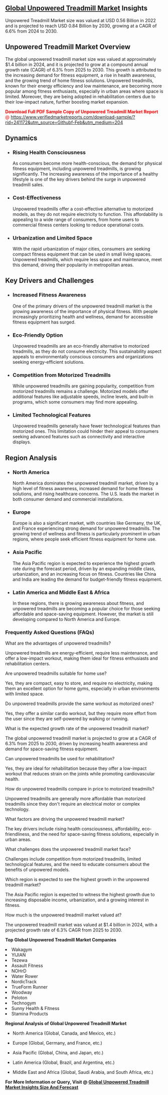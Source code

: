 <h2><a href="https://www.verifiedmarketreports.com/download-sample/?rid=241172&amp;utm_source=Githubf&amp;utm_medium=204" target="_blank">Global Unpowered Treadmill Market</a> Insights</h2><p>Unpowered Treadmill Market size was valued at USD 0.56 Billion in 2022 and is projected to reach USD 0.84 Billion by 2030, growing at a CAGR of 6.6% from 2024 to 2030.</p><p> <h2>Unpowered Treadmill Market Overview</h2> <p>The global unpowered treadmill market size was valued at approximately $1.4 billion in 2024, and it is projected to grow at a compound annual growth rate (CAGR) of 6.3% from 2025 to 2030. This growth is attributed to the increasing demand for fitness equipment, a rise in health awareness, and the growing trend of home fitness solutions. Unpowered treadmills, known for their energy efficiency and low maintenance, are becoming more popular among fitness enthusiasts, especially in urban areas where space is limited. Moreover, they are being adopted in rehabilitation centers due to their low-impact nature, further boosting market expansion.</p> <p><p><span class=""><span style="color: #ff0000;"><strong>Download Full PDF Sample Copy of Unpowered Treadmill Market Report</strong> @ </span><a href="https://www.verifiedmarketreports.com/download-sample/?rid=241172&amp;utm_source=Githubf-Feb&amp;utm_medium=204" target="_blank">https://www.verifiedmarketreports.com/download-sample/?rid=241172&amp;utm_source=Githubf-Feb&amp;utm_medium=204</a></span></p></p> <h2>Dynamics</h2> <ul> <li><h3>Rising Health Consciousness</h3> As consumers become more health-conscious, the demand for physical fitness equipment, including unpowered treadmills, is growing significantly. The increasing awareness of the importance of a healthy lifestyle is one of the key drivers behind the surge in unpowered treadmill sales.</li> <li><h3>Cost-Effectiveness</h3> Unpowered treadmills offer a cost-effective alternative to motorized models, as they do not require electricity to function. This affordability is appealing to a wide range of consumers, from home users to commercial fitness centers looking to reduce operational costs.</li> <li><h3>Urbanization and Limited Space</h3> With the rapid urbanization of major cities, consumers are seeking compact fitness equipment that can be used in small living spaces. Unpowered treadmills, which require less space and maintenance, meet this demand, driving their popularity in metropolitan areas.</li> </ul> <h2>Key Drivers and Challenges</h2> <ul> <li><h3>Increased Fitness Awareness</h3> One of the primary drivers of the unpowered treadmill market is the growing awareness of the importance of physical fitness. With people increasingly prioritizing health and wellness, demand for accessible fitness equipment has surged.</li> <li><h3>Eco-Friendly Option</h3> Unpowered treadmills are an eco-friendly alternative to motorized treadmills, as they do not consume electricity. This sustainability aspect appeals to environmentally conscious consumers and organizations seeking energy-efficient solutions.</li> <li><h3>Competition from Motorized Treadmills</h3> While unpowered treadmills are gaining popularity, competition from motorized treadmills remains a challenge. Motorized models offer additional features like adjustable speeds, incline levels, and built-in programs, which some consumers may find more appealing.</li> <li><h3>Limited Technological Features</h3> Unpowered treadmills generally have fewer technological features than motorized ones. This limitation could hinder their appeal to consumers seeking advanced features such as connectivity and interactive displays.</li> </ul> <h2>Region Analysis</h2> <ul> <li><h3>North America</h3> North America dominates the unpowered treadmill market, driven by a high level of fitness awareness, increased demand for home fitness solutions, and rising healthcare concerns. The U.S. leads the market in both consumer demand and commercial installations.</li> <li><h3>Europe</h3> Europe is also a significant market, with countries like Germany, the UK, and France experiencing strong demand for unpowered treadmills. The growing trend of wellness and fitness is particularly prominent in urban regions, where people seek efficient fitness equipment for home use.</li> <li><h3>Asia Pacific</h3> The Asia Pacific region is expected to experience the highest growth rate during the forecast period, driven by an expanding middle class, urbanization, and an increasing focus on fitness. Countries like China and India are leading the demand for budget-friendly fitness equipment.</li> <li><h3>Latin America and Middle East & Africa</h3> In these regions, there is growing awareness about fitness, and unpowered treadmills are becoming a popular choice for those seeking affordable and space-saving equipment. However, the market is still developing compared to North America and Europe.</li> </ul> <h3>Frequently Asked Questions (FAQs)</h3> <p>What are the advantages of unpowered treadmills?</p> <p>Unpowered treadmills are energy-efficient, require less maintenance, and offer a low-impact workout, making them ideal for fitness enthusiasts and rehabilitation centers.</p> <p>Are unpowered treadmills suitable for home use?</p> <p>Yes, they are compact, easy to store, and require no electricity, making them an excellent option for home gyms, especially in urban environments with limited space.</p> <p>Do unpowered treadmills provide the same workout as motorized ones?</p> <p>Yes, they offer a similar cardio workout, but they require more effort from the user since they are self-powered by walking or running.</p> <p>What is the expected growth rate of the unpowered treadmill market?</p> <p>The global unpowered treadmill market is projected to grow at a CAGR of 6.3% from 2025 to 2030, driven by increasing health awareness and demand for space-saving fitness equipment.</p> <p>Can unpowered treadmills be used for rehabilitation?</p> <p>Yes, they are ideal for rehabilitation because they offer a low-impact workout that reduces strain on the joints while promoting cardiovascular health.</p> <p>How do unpowered treadmills compare in price to motorized treadmills?</p> <p>Unpowered treadmills are generally more affordable than motorized treadmills since they don't require an electrical motor or complex technology.</p> <p>What factors are driving the unpowered treadmill market?</p> <p>The key drivers include rising health consciousness, affordability, eco-friendliness, and the need for space-saving fitness solutions, especially in urban areas.</p> <p>What challenges does the unpowered treadmill market face?</p> <p>Challenges include competition from motorized treadmills, limited technological features, and the need to educate consumers about the benefits of unpowered models.</p> <p>Which region is expected to see the highest growth in the unpowered treadmill market?</p> <p>The Asia Pacific region is expected to witness the highest growth due to increasing disposable income, urbanization, and a growing interest in fitness.</p> <p>How much is the unpowered treadmill market valued at?</p> <p>The unpowered treadmill market was valued at $1.4 billion in 2024, with a projected growth rate of 6.3% CAGR from 2025 to 2030.</p> </p><p><strong>Top Global Unpowered Treadmill Market Companies</strong></p><div data-test-id=""><p><li>Wakagym</li><li> YIJIAN</li><li> Tezewa</li><li> Assault Fitness</li><li> NOHrD</li><li> Water Rower</li><li> NordicTrack</li><li> TrueForm Runner</li><li> Woodway</li><li> Peloton</li><li> Technogym</li><li> Sunny Health & Fitness</li><li> Stamina Products</li></p><div><strong>Regional Analysis of&nbsp;Global Unpowered Treadmill Market</strong></div><ul><li dir="ltr"><p dir="ltr">North America&nbsp;(Global, Canada, and Mexico, etc.)</p></li><li dir="ltr"><p dir="ltr">Europe (Global, Germany, and France, etc.)</p></li><li dir="ltr"><p dir="ltr">Asia Pacific&nbsp;(Global, China, and Japan, etc.)</p></li><li dir="ltr"><p dir="ltr">Latin America&nbsp;(Global, Brazil, and Argentina, etc.)</p></li><li dir="ltr">Middle East and Africa&nbsp;(Global, Saudi Arabia, and South Africa, etc.)</li></ul><p><strong>For More Information or Query, Visit @&nbsp;</strong><strong><a href="https://www.verifiedmarketreports.com/product/unpowered-treadmill-market/?utm_source=Githubf&amp;utm_medium=204" target="_blank">Global Unpowered Treadmill Market Insights Size And Forecast</a></strong></p></div>
